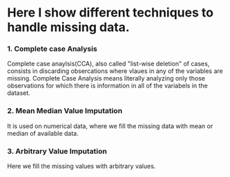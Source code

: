 # Here I show different techniques to handle missing data.

### 1. Complete case Analysis
Complete case anaylsis(CCA), also called "list-wise deletion" of cases, consists in discarding obsercations where vlaues in any of the variables are missing.
Complete Case Analysis means literally analyzing only those observations for which there is information in all of the variabels in the dataset.

### 2. Mean Median Value Imputation
It is used on numerical data, where we fill the missing data with mean or median of available data.

### 3. Arbitrary Value Imputation
Here we fill the missing values with arbitrary values.
